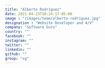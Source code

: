 ```yaml
---
title: "Alberto Rodríguez"
date: 2021-04-23T10:24:17-05:00
image : "/images/team/alberto-rodriguez.jpg"
designation : "Website Developer and A/V"
company: "Software Guru"
country: ""
facebook: ""
instagram: ""
twitter: ""
linkedin: ""
github: ""
group: "sg"
---
```


